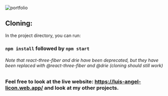 ![portfolio](https://user-images.githubusercontent.com/60866363/116955286-f4d1a400-ac46-11eb-90d7-1daa7328bf89.png)
 



## Cloning:

In the project directory, you can run:

### `npm install` followed by `npm start`

###### Note that react-three-fiber and drie have been deprecated, but they have been replaced with @react-three-fiber and @drie (cloning should still work)

### Feel free to look at the live website: https://luis-angel-licon.web.app/ and look at my other projects.
